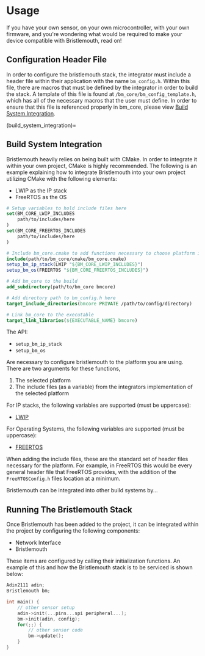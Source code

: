 # Usage

If you have your own sensor,
on your own microcontroller,
with your own firmware,
and you're wondering what would be required to make your device compatible with Bristlemouth,
read on!

## Configuration Header File

In order to configure the bristlemouth stack,
the integrator must include a header file within their application with the name `bm_config.h`.
Within this file,
there are macros that must be defined by the integrator in order to build the stack.
A template of this file is found at `/bm_core/bm_config_template.h`,
which has all of the necessary macros that the user must define.
In order to ensure that this file is referenced properly in bm_core,
please view [Build System Integration](#build_system_integration).

(build_system_integration)=
## Build System Integration
Bristlemouth heavily relies on being built with CMake.
In order to integrate it within your own project,
CMake is highly recommended.
The following is an example
explaining how to integrate Bristlemouth into your own project utilizing CMake
with the following elements:

- LWIP as the IP stack
- FreeRTOS as the OS


```cmake
# Setup variables to hold include files here
set(BM_CORE_LWIP_INCLUDES
    path/to/includes/here
)
set(BM_CORE_FREERTOS_INCLUDES
    path/to/includes/here
)

# Include bm_core.cmake to add functions necessary to choose platform items
include(path/to/bm_core/cmake/bm_core.cmake)
setup_bm_ip_stack(LWIP "${BM_CORE_LWIP_INCLUDES}")
setup_bm_os(FREERTOS "${BM_CORE_FREERTOS_INCLUDES}")

# Add bm_core to the build
add_subdirectory(path/to/bm_core bmcore)

# Add directory path to bm_config.h here
target_include_directories(bmcore PRIVATE /path/to/config/directory)

# Link bm_core to the executable
target_link_libraries(${EXECUTABLE_NAME} bmcore)
```

The API:

- `setup_bm_ip_stack`
- `setup_bm_os`

Are necessary to configure bristlemouth to the platform you are using.
There are two arguments for these functions,

1. The selected platform
2. The include files (as a variable) from the integrators implementation of the selected platform

For IP stacks,
the following variables are supported (must be uppercase):

- [LWIP](https://savannah.nongnu.org/projects/lwip/)

For Operating Systems,
the following variables are supported (must be uppercase):

- [FREERTOS](https://www.freertos.org/)

When adding the include files,
these are the standard set of header files necessary for the platform.
For example,
in FreeRTOS this would be every general header file that FreeRTOS provides,
with the addition of the `FreeRTOSConfig.h` files location at a minimum.

Bristlemouth can be integrated into other build systems by...

<!--- Show how other build systems can utilize bm--->

## Running The Bristlemouth Stack
Once Bristlemouth has been added to the project,
it can be integrated within the project by configuring the following components:

<!--- TODO: Refine this--->
- Network Interface
- Bristlemouth

These items are configured by calling their initialization functions.
An example of this and how the Bristlemouth stack is to be serviced is shown below:

```C
Adin2111 adin;
Bristlemouth bm;

int main() {
    // other sensor setup
    adin->init(...pins...spi peripheral...);
    bm->init(adin, config);
    for(;;) {
        // other sensor code
        bm->update();
    }
}
```

<!--- Explain function parameters here?--->
